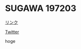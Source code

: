 # SUGAWA 197203

[リンク](https://sugawa197203.github.io/ "リンクへ移動")

[Twitter](https://twitter.com/sugawa2018616 "My twitter")

hoge
